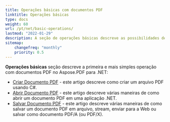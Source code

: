 ```yaml
---
title: Operações básicas com documentos PDF
linktitle: Operações básicas
type: docs
weight: 60
url: /pt/net/basic-operations/
lastmod: "2022-01-29"
description: A seção de operações básicas descreve as possibilidades de abrir e salvar documentos PDF usando o Aspose.PDF para .NET.
sitemap:
    changefreq: "monthly"
    priority: 0.5
---
```


**Operações básicas** seção descreve a primeira e mais simples operação com documentos PDF no Aspose.PDF para .NET:

- [Criar Documento PDF](/pdf/pt/net/create-document/) - este artigo descreve como criar um arquivo PDF usando C#.
- [Abrir Documento PDF](/pdf/pt/net/open-pdf-document/) - este artigo descreve várias maneiras de como abrir um documento PDF em uma aplicação .NET.
- [Salvar Documento PDF](/pdf/pt/net/save-pdf-document/) - este artigo descreve várias maneiras de como salvar um documento PDF em arquivo, stream, enviar para a Web ou salvar como documento PDF/A (ou PDF/X).
